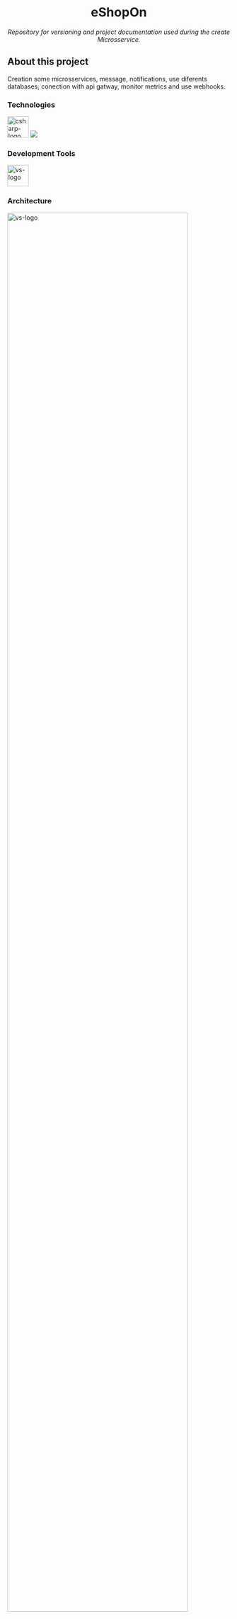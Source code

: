 <h1 align="center">eShopOn</h1>
<p align="center"><i>Repository for versioning and project documentation used during the create Microsservice.</i></p>

##  About this project
Creation some microsservices, message, notifications, use diferents databases, conection with api gatway, monitor metrics and use webhooks.

### Technologies
<p display="inline-block">
    <img width="48" src="https://www.freeiconspng.com/uploads/c-logo-icon-18.png" alt="csharp-logo"/>
  <img src="https://img.icons8.com/fluency/48/000000/docker.png"/>
  
  
</p>
                                                                                                  
### Development Tools

<p display="inline-block">
  <img width="48" src="https://static.wikia.nocookie.net/logopedia/images/e/ec/Microsoft_Visual_Studio_2022.svg" alt="vs-logo"/>
</p>

### Architecture

<p display="inline-block">
  <img width="90%" heigth="90%" src="https://github.com/Jeffconexion/ProjectEShopOn/blob/main/Architecture.png" alt="vs-logo"/>
</p>

## Running
dotnet run


## References
[About .Net - .Net Docs](https://docs.microsoft.com/pt-br/dotnet/fundamentals/)

